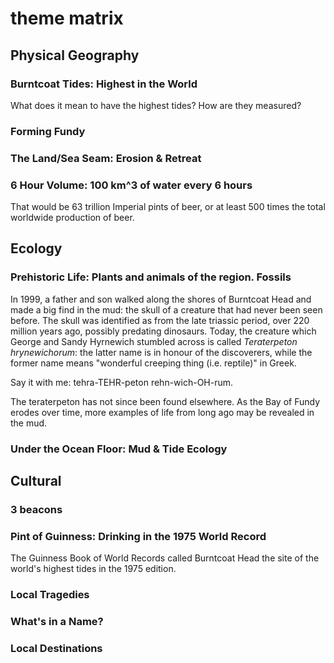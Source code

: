 # theme matrix 

## Physical Geography

### Burntcoat Tides: Highest in the World

What does it mean to have the highest tides? 
How are they measured? 

### Forming Fundy
### The Land/Sea Seam: Erosion & Retreat

### 6 Hour Volume: 100 km^3 of water every 6 hours

That would be 63 trillion Imperial pints of beer, or at least 500 times the total worldwide production of beer. 

## Ecology

### Prehistoric Life: Plants and animals of the region. Fossils

In 1999, a father and son walked along the shores of Burntcoat Head and made a big find in the mud: the skull of a creature that had never been seen before. The skull was identified as from the late triassic period, over 220 million years ago, possibly predating dinosaurs. Today, the creature which George and Sandy Hyrnewich stumbled across is called *Teraterpeton hrynewichorum*: the latter name is in honour of the discoverers, while the former name means "wonderful creeping thing (i.e. reptile)" in Greek. 

Say it with me: tehra-TEHR-peton rehn-wich-OH-rum. 

The teraterpeton has not since been found elsewhere. As the Bay of Fundy erodes over time, more examples of life from long ago may be revealed in the mud. 

### Under the Ocean Floor: Mud & Tide Ecology

## Cultural 

### 3 beacons

### Pint of Guinness: Drinking in the 1975 World Record

The Guinness Book of World Records called Burntcoat Head the site of the world's highest tides in the 1975 edition. 

### Local Tragedies

### What's in a Name?

### Local Destinations 

